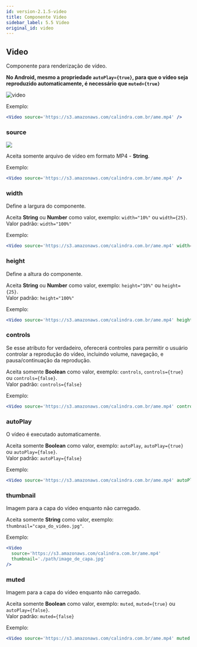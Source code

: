 ```yaml
---
id: version-2.1.5-video
title: Componente Video
sidebar_label: 5.5 Video
original_id: video
---
```


## Video

Componente para renderização de vídeo.

**No Android, mesmo a propriedade `autoPlay={true}`, para que o vídeo seja reproduzido automaticamente, é necessário que `muted={true}`**

![video](assets/images_components/v2.0.0/video.jpg)

Exemplo:

```jsx harmony
<Video source='https://s3.amazonaws.com/calindra.com.br/ame.mp4' />
```

### source

![](assets/badge_required.svg)<br>

Aceita somente arquivo de vídeo em formato MP4 - **String**.

Exemplo:

```jsx harmony
<Video source='https://s3.amazonaws.com/calindra.com.br/ame.mp4' />
```

### width

Define a largura do componente.<br/>

Aceita **String** ou **Number** como valor, exemplo: `width="10%"` ou `width={25}`.<br>
Valor padrão: `width="100%"`

Exemplo:

```jsx harmony
<Video source='https://s3.amazonaws.com/calindra.com.br/ame.mp4' width='100%' />
```

### height

Define a altura do componente.<br/>

Aceita **String** ou **Number** como valor, exemplo: `height="10%"` ou `height={25}`.<br>
Valor padrão: `height="100%"`

Exemplo:

```jsx harmony
<Video source='https://s3.amazonaws.com/calindra.com.br/ame.mp4' height='50%' />
```

### controls

Se esse atributo for verdadeiro, oferecerá controles para permitir o usuário controlar a reprodução do vídeo, incluindo volume, navegação, e pausa/continuação da reprodução.<br/>

Aceita somente **Boolean** como valor, exemplo: `controls`, `controls={true}` ou `controls={false}`.<br>
Valor padrão: `controls={false}`

Exemplo:

```jsx harmony
<Video source='https://s3.amazonaws.com/calindra.com.br/ame.mp4' controls />
```

### autoPlay

O vídeo é executado automaticamente.<br/>

Aceita somente **Boolean** como valor, exemplo: `autoPlay`, `autoPlay={true}` ou `autoPlay={false}`.<br>
Valor padrão: `autoPlay={false}`

Exemplo:

```jsx harmony
<Video source='https://s3.amazonaws.com/calindra.com.br/ame.mp4' autoPlay />
```

### thumbnail

Imagem para a capa do vídeo enquanto não carregado.<br/>

Aceita somente **String** como valor, exemplo: `thumbnail="capa_do_video.jpg"`.

Exemplo:

```jsx harmony
<Video
  source='https://s3.amazonaws.com/calindra.com.br/ame.mp4'
  thumbnail='./path/image_de_capa.jpg'
/>
```

### muted

Imagem para a capa do vídeo enquanto não carregado.<br/>

Aceita somente **Boolean** como valor, exemplo: `muted`, `muted={true}` ou `autoPlay={false}`.<br>
Valor padrão: `muted={false}`

Exemplo:

```jsx harmony
<Video source='https://s3.amazonaws.com/calindra.com.br/ame.mp4' muted />
```

